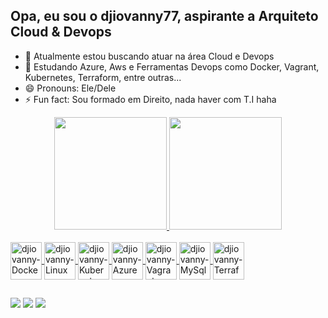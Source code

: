 ## Opa, eu sou o djiovanny77, aspirante a Arquiteto Cloud & Devops

- 🔭 Atualmente estou buscando atuar na área Cloud e Devops
- 🌱 Estudando Azure, Aws e Ferramentas Devops como Docker, Vagrant, Kubernetes, Terraform, entre outras...
- 😄 Pronouns: Ele/Dele
- ⚡ Fun fact: Sou formado em Direito, nada haver com T.I haha

<div align="center">
  <a href="https://www.linkedin.com/in/djiovanny-oliveira-032064234/">
  <img height="180em" src="https://github-readme-stats.vercel.app/api?username=djiovanny77&show_icons=true&theme=dracula&include_all_commits=true&count_private=true"/>
  <img height="180em" src="https://github-readme-stats.vercel.app/api/top-langs/?username=djiovanny77&layout=compact&langs_count=7&theme=dracula"/>
</div>
<div style="display: inline_block"><br>
        <img align="center" alt="djiovanny-Docker" height="60" width="50" src="https://cdn.jsdelivr.net/gh/devicons/devicon/icons/docker/docker-original-wordmark.svg" />
        <img align="center" alt="djiovanny-Linux" height="60" width="50" src="https://cdn.jsdelivr.net/gh/devicons/devicon/icons/linux/linux-original.svg" />
        <img align="center" alt="djiovanny-Kubernetes" height="60" width="50" src="https://cdn.jsdelivr.net/gh/devicons/devicon/icons/kubernetes/kubernetes-plain-wordmark.svg" />
        <img align="center" alt="djiovanny-Azure" height="60" width="50" src="https://cdn.jsdelivr.net/gh/devicons/devicon/icons/azure/azure-original-wordmark.svg" />
        <img align="center" alt="djiovanny-Vagrant" height="60" width="50" src="https://cdn.jsdelivr.net/gh/devicons/devicon/icons/vagrant/vagrant-original-wordmark.svg" />
        <img align="center" alt="djiovanny-MySql" height="60" width="50" src="https://cdn.jsdelivr.net/gh/devicons/devicon/icons/mysql/mysql-original-wordmark.svg" />
        <img align="center" alt="djiovanny-Terraform" height="60" width="50" src="https://cdn.jsdelivr.net/gh/devicons/devicon/icons/terraform/terraform-original-wordmark.svg" />
</div>

 ##                 
          
<div> 
  <a href="https://instagram.com/djiovanny.oliveira" target="_blank"><img src="https://img.shields.io/badge/-Instagram-%23E4405F?style=for-the-badge&logo=instagram&logoColor=white" target="_blank"></a>
  <a href = "mailto:djiovannymagnum77@gmail.com"><img src="https://img.shields.io/badge/-Gmail-%23333?style=for-the-badge&logo=gmail&logoColor=white" target="_blank"></a>
  <a href="https://www.linkedin.com/in/djiovanny-oliveira-032064234/" target="_blank"><img src="https://img.shields.io/badge/-LinkedIn-%230077B5?style=for-the-badge&logo=linkedin&logoColor=white" target="_blank"></a> 
